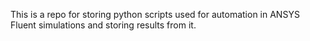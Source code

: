 This is a repo for storing python scripts used for automation in ANSYS Fluent simulations and storing results from it.
